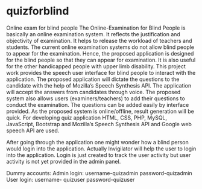 # quizforblind
Online exam for blind people
The Online-Examination for Blind People is basically an online examination system. It reflects
the justification and objectivity of examination. It helps to release the workload of teachers and
students. The current online examination systems do not allow blind people to appear for the
examination. Hence, the proposed application is designed for the blind people so that they can
appear for examination.
It is also useful for the other handicapped people with upper limb disability. This project work
provides the speech user interface for blind people to interact with the application. The
proposed application will dictate the questions to the candidate with the help of Mozilla’s
Speech Synthesis API. The application will accept the answers from candidates through voice.
The proposed system also allows users (examiners/teachers) to add their questions to conduct
the examination. The questions can be added easily by interface provided. As the proposed
system is online/offline, result generation will be quick.
For developing quiz application HTML, CSS, PHP, MySQL, JavaScript, Bootstrap and Mozilla’s
Speech Synthesis API and Google web speech API are used.

After going through the application one might wonder how a blind person would login into the application. Actually Invigilator will help the user to login into the application. Login is just created to track the user activity but user activity is not yet provided in the admin panel.

Dummy accounts:
Admin login: username-quizadmin password-quizadmin
User login: username- quizuser password-quizuser
